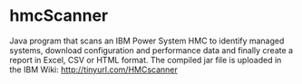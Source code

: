 # hmcScanner

Java program that scans an IBM Power System HMC to identify managed systems, download configuration and performance data and finally create a report in Excel, CSV or HTML format.
The compiled jar file is uploaded in the IBM Wiki: http://tinyurl.com/HMCscanner
